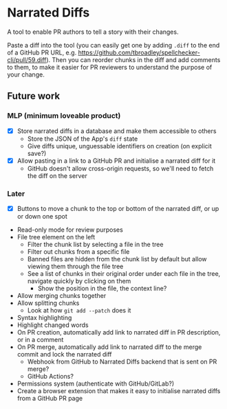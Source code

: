 # Narrated Diffs

A tool to enable PR authors to tell a story with their changes.

Paste a diff into the tool (you can easily get one by adding `.diff` to the end of a GitHub PR URL, e.g. https://github.com/tbroadley/spellchecker-cli/pull/59.diff). Then you can reorder chunks in the diff and add comments to them, to make it easier for PR reviewers to understand the purpose of your change.

## Future work

### MLP (minimum loveable product)

- [x] Store narrated diffs in a database and make them accessible to others
  - Store the JSON of the App's `diff` state
  - Give diffs unique, unguessable identifiers on creation (on explicit save?)
- [x] Allow pasting in a link to a GitHub PR and initialise a narrated diff for it
  - GitHub doesn't allow cross-origin requests, so we'll need to fetch the diff on the server

### Later

- [x] Buttons to move a chunk to the top or bottom of the narrated diff, or up or down one spot
- Read-only mode for review purposes
- File tree element on the left
  - Filter the chunk list by selecting a file in the tree
  - Filter out chunks from a specific file
  - Banned files are hidden from the chunk list by default but allow viewing them through the file tree
  - See a list of chunks in their original order under each file in the tree, navigate quickly by clicking on them
    - Show the position in the file, the context line?
- Allow merging chunks together
- Allow splitting chunks
  - Look at how `git add --patch` does it
- Syntax highlighting
- Highlight changed words
- On PR creation, automatically add link to narrated diff in PR description, or in a comment
- On PR merge, automatically add link to narrated diff to the merge commit and lock the narrated diff
  - Webhook from GitHub to Narrated Diffs backend that is sent on PR merge?
  - GitHub Actions?
- Permissions system (authenticate with GitHub/GitLab?)
- Create a browser extension that makes it easy to initialise narrated diffs from a GitHub PR page
